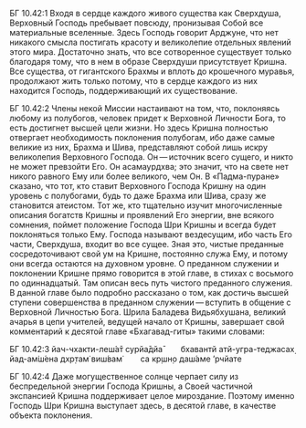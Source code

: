 БГ 10.42:1	Входя в сердце каждого живого существа как Сверхдуша, Верховный Господь пребывает повсюду, пронизывая Собой все материальные вселенные. Здесь Господь говорит Арджуне, что нет никакого смысла постигать красоту и великолепие отдельных явлений этого мира. Достаточно знать, что все сотворенное существует только благодаря тому, что в нем в образе Сверхдуши присутствует Кришна. Все существа, от гигантского Брахмы и вплоть до крошечного муравья, продолжают жить только потому, что в сердце каждого из них находится Господь, поддерживающий их существование.

БГ 10.42:2	Члены некой Миссии настаивают на том, что, поклоняясь любому из полубогов, человек придет к Верховной Личности Бога, то есть достигнет высшей цели жизни. Но здесь Кришна полностью отвергает необходимость поклонения полубогам, ибо даже самые великие из них, Брахма и Шива, представляют собой лишь искру великолепия Верховного Господа. Он — источник всего сущего, и никто не может превзойти Его. Он асамаурдхва; это значит, что на свете нет никого равного Ему или более великого, чем Он. В «Падма-пуране» сказано, что тот, кто ставит Верховного Господа Кришну на один уровень с полубогами, будь то даже Брахма или Шива, сразу же становится атеистом. Тот же, кто тщательно изучит многочисленные описания богатств Кришны и проявлений Его энергии, вне всякого сомнения, поймет положение Господа Шри Кришны и всегда будет поклоняться только Ему. Господа называют вездесущим, ибо часть Его части, Сверхдуша, входит во все сущее. Зная это, чистые преданные сосредоточивают свой ум на Кришне, постоянно служа Ему, и потому они всегда остаются на духовном уровне. О преданном служении и поклонении Кришне прямо говорится в этой главе, в стихах с восьмого по одиннадцатый. Там описан весь путь чистого преданного служения. В данной главе было подробно рассказано о том, как достичь высшей ступени совершенства в преданном служении — вступить в общение с Верховной Личностью Бога. Шрила Баладева Видьябхушана, великий ачарья в цепи учителей, ведущей начало от Кришны, завершает свой комментарий к десятой главе «Бхагавад-гиты» такими словами:

БГ 10.42:3	йач-чхакти-леш́а̄т сурйа̄дйа̄   бхавантй атй-угра-теджасах̣ йад-ам̇ш́ена дхр̣там̇ виш́вам̇   са кр̣шн̣о даш́аме ’рчйате

БГ 10.42:4	Даже могущественное солнце черпает силу из беспредельной энергии Господа Кришны, а Своей частичной экспансией Кришна поддерживает целое мироздание. Поэтому именно Господь Шри Кришна выступает здесь, в десятой главе, в качестве объекта поклонения.